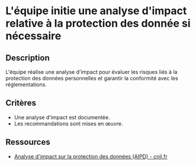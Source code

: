 # L'équipe initie une analyse d'impact relative à la protection des donnée si nécessaire

## Description

L'équipe réalise une analyse d'impact pour évaluer les risques liés à la
protection des données personnelles et garantir la conformité avec les
réglementations.

## Critères

- Une analyse d'impact est documentée.
- Les recommandations sont mises en œuvre.

## Ressources

- [Analyse d'impact sur la protection des données (AIPD) - cnil.fr](https://www.cnil.fr/fr/PIA-privacy-impact-assessment)
